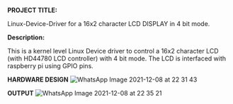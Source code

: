 **PROJECT TITLE:**

Linux-Device-Driver for a 16x2 character LCD DISPLAY in 4 bit mode.

**Description:**

This is a kernel level Linux Device driver to control a 16x2 character LCD (with HD44780 LCD controller) with 4 bit mode. The LCD is interfaced with raspberry pi using GPIO pins.

**HARDWARE DESIGN**
![WhatsApp Image 2021-12-08 at 22 31 43](https://user-images.githubusercontent.com/91193582/145343593-26f51f67-99d8-431e-a07a-a775c554002e.jpeg)

**OUTPUT**
![WhatsApp Image 2021-12-08 at 22 35 21](https://user-images.githubusercontent.com/91193582/145343517-e06864af-27f4-4ecf-b341-6b63e015ed07.jpeg)
